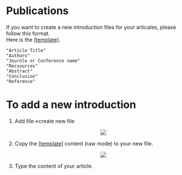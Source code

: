 # Publications

If you want to create a new introduction files for your articales, please follow this format.  
Here is the [[template]](https://github.com/GDAOSU/Publications/blob/main/TEMPLATE.md).

    "Article Title"
    "Authors"
    "Journle or Conference name"
    "Recsources"
    "Abstract"
    "Conclusion"
    "Reference"

# To add a new introduction
1. Add file->create new file<p align="center"><img src="https://user-images.githubusercontent.com/32317924/119682399-db201880-be10-11eb-8dd3-f0be46a7199f.png"></p>  
2. Copy the [[template]](https://github.com/GDAOSU/Publications/blob/main/TEMPLATE.md) content (raw mode) to your new file.<p align="center"><img src="https://user-images.githubusercontent.com/32317924/119682750-21757780-be11-11eb-986f-48bad60ba4fc.png"></p> 
3. Type the content of your article. 
